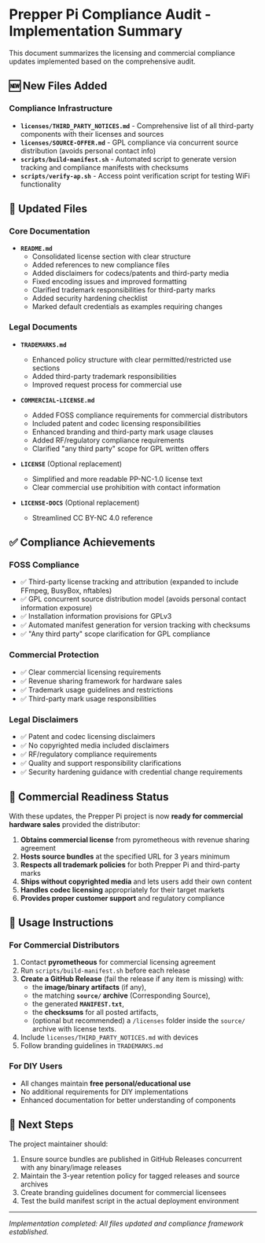 <!--
SPDX-License-Identifier: CC-BY-NC-4.0
-->

# Prepper Pi Compliance Audit - Implementation Summary

This document summarizes the licensing and commercial compliance updates implemented based on the comprehensive audit.

## 🆕 New Files Added

### Compliance Infrastructure
- **`licenses/THIRD_PARTY_NOTICES.md`** - Comprehensive list of all third-party components with their licenses and sources
- **`licenses/SOURCE-OFFER.md`** - GPL compliance via concurrent source distribution (avoids personal contact info)
- **`scripts/build-manifest.sh`** - Automated script to generate version tracking and compliance manifests with checksums
- **`scripts/verify-ap.sh`** - Access point verification script for testing WiFi functionality

## 📝 Updated Files

### Core Documentation
- **`README.md`**
  - Consolidated license section with clear structure
  - Added references to new compliance files
  - Added disclaimers for codecs/patents and third-party media
  - Fixed encoding issues and improved formatting
  - Clarified trademark responsibilities for third-party marks
  - Added security hardening checklist
  - Marked default credentials as examples requiring changes

### Legal Documents  
- **`TRADEMARKS.md`**
  - Enhanced policy structure with clear permitted/restricted use sections
  - Added third-party trademark responsibilities
  - Improved request process for commercial use

- **`COMMERCIAL-LICENSE.md`**
  - Added FOSS compliance requirements for commercial distributors
  - Included patent and codec licensing responsibilities
  - Enhanced branding and third-party mark usage clauses
  - Added RF/regulatory compliance requirements
  - Clarified "any third party" scope for GPL written offers

- **`LICENSE`** (Optional replacement)
  - Simplified and more readable PP-NC-1.0 license text
  - Clear commercial use prohibition with contact information

- **`LICENSE-DOCS`** (Optional replacement)  
  - Streamlined CC BY-NC 4.0 reference

## ✅ Compliance Achievements

### FOSS Compliance
- ✅ Third-party license tracking and attribution (expanded to include FFmpeg, BusyBox, nftables)
- ✅ GPL concurrent source distribution model (avoids personal contact information exposure)
- ✅ Installation information provisions for GPLv3
- ✅ Automated manifest generation for version tracking with checksums
- ✅ "Any third party" scope clarification for GPL compliance

### Commercial Protection
- ✅ Clear commercial licensing requirements
- ✅ Revenue sharing framework for hardware sales
- ✅ Trademark usage guidelines and restrictions
- ✅ Third-party mark usage responsibilities

### Legal Disclaimers
- ✅ Patent and codec licensing disclaimers
- ✅ No copyrighted media included disclaimers  
- ✅ RF/regulatory compliance requirements
- ✅ Quality and support responsibility clarifications
- ✅ Security hardening guidance with credential change requirements

## 🎯 Commercial Readiness Status

With these updates, the Prepper Pi project is now **ready for commercial hardware sales** provided the distributor:

1. **Obtains commercial license** from pyrometheous with revenue sharing agreement
2. **Hosts source bundles** at the specified URL for 3 years minimum  
3. **Respects all trademark policies** for both Prepper Pi and third-party marks
4. **Ships without copyrighted media** and lets users add their own content
5. **Handles codec licensing** appropriately for their target markets
6. **Provides proper customer support** and regulatory compliance

## 🔧 Usage Instructions

### For Commercial Distributors
1. Contact **pyrometheous** for commercial licensing agreement
2. Run `scripts/build-manifest.sh` before each release
3. **Create a GitHub Release** (fail the release if any item is missing) with:
   - the **image/binary artifacts** (if any),
   - the matching **`source/` archive** (Corresponding Source),
   - the generated **`MANIFEST.txt`**,
   - the **checksums** for all posted artifacts,
   - (optional but recommended) a `/licenses` folder inside the `source/` archive with license texts.
4. Include `licenses/THIRD_PARTY_NOTICES.md` with devices
5. Follow branding guidelines in `TRADEMARKS.md`

### For DIY Users
- All changes maintain **free personal/educational use**
- No additional requirements for DIY implementations
- Enhanced documentation for better understanding of components

## 📧 Next Steps

The project maintainer should:
1. Ensure source bundles are published in GitHub Releases concurrent with any binary/image releases
2. Maintain the 3-year retention policy for tagged releases and source archives
3. Create branding guidelines document for commercial licensees
4. Test the build manifest script in the actual deployment environment

---

*Implementation completed: All files updated and compliance framework established.*
